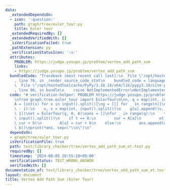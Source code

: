 ```yaml
---
data:
  _extendedDependsOn:
  - icon: ':question:'
    path: graph/tree/euler_tour.py
    title: Euler tour
  _extendedRequiredBy: []
  _extendedVerifiedWith: []
  _isVerificationFailed: true
  _pathExtension: py
  _verificationStatusIcon: ':x:'
  attributes:
    PROBLEM: https://judge.yosupo.jp/problem/vertex_add_path_sum
    links:
    - https://judge.yosupo.jp/problem/vertex_add_path_sum
  bundledCode: "Traceback (most recent call last):\n  File \"/opt/hostedtoolcache/PyPy/3.10.14/x64/lib/pypy3.10/site-packages/onlinejudge_verify/documentation/build.py\"\
    , line 76, in _render_source_code_stat\n    bundled_code = language.bundle(\n\
    \  File \"/opt/hostedtoolcache/PyPy/3.10.14/x64/lib/pypy3.10/site-packages/onlinejudge_verify/languages/python.py\"\
    , line 96, in bundle\n    raise NotImplementedError\nNotImplementedError\n"
  code: "# verification-helper: PROBLEM https://judge.yosupo.jp/problem/vertex_add_path_sum\n\
    \nfrom graph.tree.euler_tour import EulerTour\n\nn, q = map(int, input().split())\n\
    A = [int(x) for x in input().split()]\ng = [[] for _ in range(n)]\nfor _ in range(n\
    \ - 1):\n    u, v = map(int, input().split())\n    g[u].append((v, 1))\n    g[v].append((u,\
    \ 1))\net = EulerTour(g, 0, A)\nans = []\nfor _ in range(q):\n    t, a, b = map(int,\
    \ input().split())\n    if t == 0:\n        cur = A[a]\n        et.update_verticle(a,\
    \ cur + b)\n        A[a] = cur + b\n    else:\n        ans.append(et.path_verticle_sum(a,\
    \ b))\nprint(*ans, sep=\"\\n\")\n"
  dependsOn:
  - graph/tree/euler_tour.py
  isVerificationFile: true
  path: test/library_checker/tree/vertex_add_path_sum_et.test.py
  requiredBy: []
  timestamp: '2024-08-05 20:55:28+09:00'
  verificationStatus: TEST_WRONG_ANSWER
  verifiedWith: []
documentation_of: test/library_checker/tree/vertex_add_path_sum_et.test.py
layout: document
title: Vertex Add Path Sum (Euler Tour)
---
```

